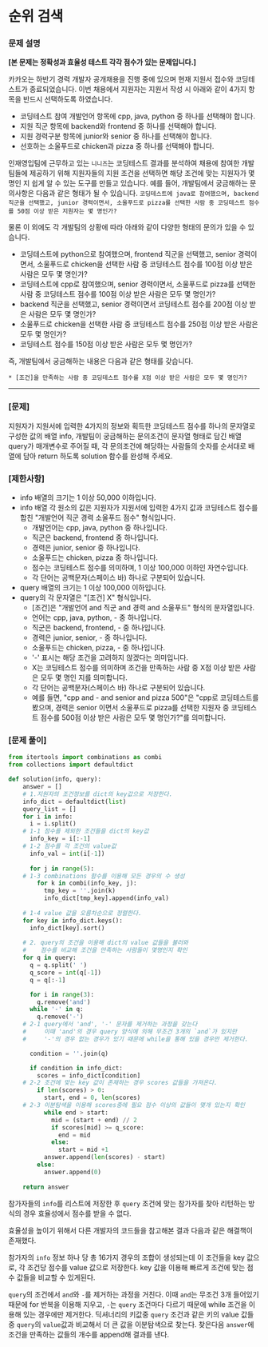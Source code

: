# 순위 검색

### 문제 설명

**[본 문제는 정확성과 효율성 테스트 각각 점수가 있는 문제입니다.]**

카카오는 하반기 경력 개발자 공개채용을 진행 중에 있으며 현재 지원서 접수와 코딩테스트가 종료되었습니다. 이번 채용에서 지원자는 지원서 작성 시 아래와 같이 4가지 항목을 반드시 선택하도록 하였습니다.

- 코딩테스트 참여 개발언어 항목에 cpp, java, python 중 하나를 선택해야 합니다.
- 지원 직군 항목에 backend와 frontend 중 하나를 선택해야 합니다.
- 지원 경력구분 항목에 junior와 senior 중 하나를 선택해야 합니다.
- 선호하는 소울푸드로 chicken과 pizza 중 하나를 선택해야 합니다.

인재영입팀에 근무하고 있는 `니니즈`는 코딩테스트 결과를 분석하여 채용에 참여한 개발팀들에 제공하기 위해 지원자들의 지원 조건을 선택하면 해당 조건에 맞는 지원자가 몇 명인 지 쉽게 알 수 있는 도구를 만들고 있습니다.
예를 들어, 개발팀에서 궁금해하는 문의사항은 다음과 같은 형태가 될 수 있습니다.
`코딩테스트에 java로 참여했으며, backend 직군을 선택했고, junior 경력이면서, 소울푸드로 pizza를 선택한 사람 중 코딩테스트 점수를 50점 이상 받은 지원자는 몇 명인가?`

물론 이 외에도 각 개발팀의 상황에 따라 아래와 같이 다양한 형태의 문의가 있을 수 있습니다.

- 코딩테스트에 python으로 참여했으며, frontend 직군을 선택했고, senior 경력이면서, 소울푸드로 chicken을 선택한 사람 중 코딩테스트 점수를 100점 이상 받은 사람은 모두 몇 명인가?
- 코딩테스트에 cpp로 참여했으며, senior 경력이면서, 소울푸드로 pizza를 선택한 사람 중 코딩테스트 점수를 100점 이상 받은 사람은 모두 몇 명인가?
- backend 직군을 선택했고, senior 경력이면서 코딩테스트 점수를 200점 이상 받은 사람은 모두 몇 명인가?
- 소울푸드로 chicken을 선택한 사람 중 코딩테스트 점수를 250점 이상 받은 사람은 모두 몇 명인가?
- 코딩테스트 점수를 150점 이상 받은 사람은 모두 몇 명인가?

즉, 개발팀에서 궁금해하는 내용은 다음과 같은 형태를 갖습니다.

```
* [조건]을 만족하는 사람 중 코딩테스트 점수를 X점 이상 받은 사람은 모두 몇 명인가?
```

------

### **[문제]**

지원자가 지원서에 입력한 4가지의 정보와 획득한 코딩테스트 점수를 하나의 문자열로 구성한 값의 배열 info, 개발팀이 궁금해하는 문의조건이 문자열 형태로 담긴 배열 query가 매개변수로 주어질 때,
각 문의조건에 해당하는 사람들의 숫자를 순서대로 배열에 담아 return 하도록 solution 함수를 완성해 주세요.

### **[제한사항]**

- info 배열의 크기는 1 이상 50,000 이하입니다.
- info 배열 각 원소의 값은 지원자가 지원서에 입력한 4가지 값과 코딩테스트 점수를 합친 "개발언어 직군 경력 소울푸드 점수" 형식입니다.
  - 개발언어는 cpp, java, python 중 하나입니다.
  - 직군은 backend, frontend 중 하나입니다.
  - 경력은 junior, senior 중 하나입니다.
  - 소울푸드는 chicken, pizza 중 하나입니다.
  - 점수는 코딩테스트 점수를 의미하며, 1 이상 100,000 이하인 자연수입니다.
  - 각 단어는 공백문자(스페이스 바) 하나로 구분되어 있습니다.
- query 배열의 크기는 1 이상 100,000 이하입니다.
- query의 각 문자열은 "[조건] X" 형식입니다.
  - [조건]은 "개발언어 and 직군 and 경력 and 소울푸드" 형식의 문자열입니다.
  - 언어는 cpp, java, python, - 중 하나입니다.
  - 직군은 backend, frontend, - 중 하나입니다.
  - 경력은 junior, senior, - 중 하나입니다.
  - 소울푸드는 chicken, pizza, - 중 하나입니다.
  - '-' 표시는 해당 조건을 고려하지 않겠다는 의미입니다.
  - X는 코딩테스트 점수를 의미하며 조건을 만족하는 사람 중 X점 이상 받은 사람은 모두 몇 명인 지를 의미합니다.
  - 각 단어는 공백문자(스페이스 바) 하나로 구분되어 있습니다.
  - 예를 들면, "cpp and - and senior and pizza 500"은 "cpp로 코딩테스트를 봤으며, 경력은 senior 이면서 소울푸드로 pizza를 선택한 지원자 중 코딩테스트 점수를 500점 이상 받은 사람은 모두 몇 명인가?"를 의미합니다.



### [문제 풀이]

```python
from itertools import combinations as combi
from collections import defaultdict

def solution(info, query):
    answer = []
    # 1.지원자의 조건정보를 dict의 key값으로 저장한다.
    info_dict = defaultdict(list)
    query_list = []
    for i in info:
      i = i.split()
    # 1-1 점수를 제외한 조건들을 dict의 key값 
      info_key = i[:-1]
    # 1-2 점수를 각 조건의 value값
      info_val = int(i[-1])
    
      for j in range(5):
    # 1-3 combinations 함수를 이용해 모든 경우의 수 생성
        for k in combi(info_key, j):
          tmp_key = ''.join(k)
          info_dict[tmp_key].append(info_val)
            
	# 1-4 value 값을 오름차순으로 정렬한다.
    for key in info_dict.keys():
      info_dict[key].sort()
    
    # 2. query의 조건을 이용해 dict의 value 값들을 불러와
    # 	 점수를 비교해 조건을 만족하는 사람들이 몇명인지 확인
    for q in query:
      q = q.split(' ')
      q_score = int(q[-1])
      q = q[:-1]

      for i in range(3):
        q.remove('and')
      while '-' in q:
        q.remove('-')
    # 2-1 query에서 'and', '-' 문자를 제거하는 과정을 갖는다
    #	  이때 'and'의 경우 query 양식에 의해 무조건 3개의 `and`가 있지만
    #	  '-'의 경우 없는 경우가 있기 때문에 while을 통해 있을 경우만 제거한다.

      condition = ''.join(q)

      if condition in info_dict:
        scores = info_dict[condition]
	# 2-2 조건에 맞는 key 값이 존재하는 경우 scores 값들을 가져온다.
        if len(scores) > 0:
          start, end = 0, len(scores)
    # 2-3 이분탐색을 이용해 scores중에 필요 점수 이상의 값들이 몇개 있는지 확인
          while end > start:
            mid = (start + end) // 2
            if scores[mid] >= q_score:
              end = mid
            else:
              start = mid +1
          answer.append(len(scores) - start)
        else:
          answer.append(0)
        
    return answer
```

참가자들의 `info`를 리스트에 저장한 후 `query` 조건에 맞는 참가자를 찾아 리턴하는 방식의 경우 효율성에서 점수를 받을 수 없다. 

효율성을 높이기 위해서 다른 개발자의 코드들을 참고해본 결과 다음과 같은 해결책이 존재했다.

참가자의 `info` 정보 하나 당 총 16가지 경우의 조합이 생성되는데 이 조건들을 key 값으로, 각 조건당 점수를 value 값으로 저장한다. key 값을 이용해 빠르게 조건에 맞는 점수 값들을 비교할 수 있게된다.

`query`의 조건에서 `and`와 `-`를 제거하는 과정을 거친다. 이때 `and`는 무조건 3개 들어있기 때문에 for 반복을 이용해 지우고, `-`는 `query` 조건마다 다르기 때문에 while 조건을 이용해 있는 경우에만 제거한다. 딕셔너리의 키값중 `query` 조건과 같은 키의 value 값들 중 `query`의 `value`값과 비교해서 더 큰 값을 이분탐색으로 찾는다. 찾은다음 `answer`에 조건을 만족하는 값들의 개수를 append해 결과를 낸다.





